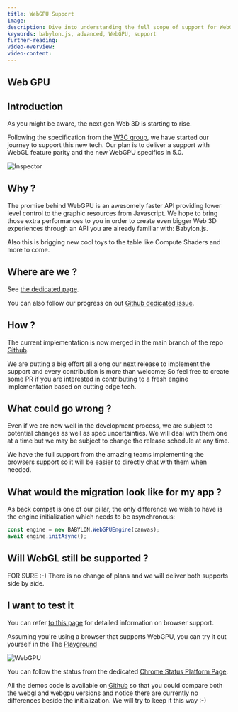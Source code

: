 ```yaml
---
title: WebGPU Support
image: 
description: Dive into understanding the full scope of support for WebGPU in Babylon.js.
keywords: babylon.js, advanced, WebGPU, support
further-reading:
video-overview:
video-content:
---
```


## Web GPU

## Introduction
As you might be aware, the next gen Web 3D is starting to rise.

Following the specification from the [W3C group](https://github.com/gpuweb/gpuweb), we have started our journey to support this new tech. Our plan is to deliver a support with WebGL feature parity and  the new WebGPU specifics in 5.0.

![Inspector](/img/features/extensions/WebGPU.png)

## Why ?
The promise behind WebGPU is an awesomely faster API providing lower level control to the graphic resources from Javascript. We hope to bring those extra performances to you in order to create even bigger Web 3D experiences through an API you are already familiar with: Babylon.js.

Also this is brigging new cool toys to the table like Compute Shaders and more to come.

## Where are we ?

See [the dedicated page](/features/advanced_topics/webGPU/webGPUStatus).

You can also follow our progress on out [Github dedicated issue](https://github.com/BabylonJS/Babylon.js/issues/6443).

## How ?
The current implementation is now merged in the main branch of the repo [Github](https://github.com/BabylonJS/Babylon.js).

We are putting a big effort all along our next release to implement the support and every contribution is more than welcome; So feel free to create some PR if you are interested in contributing to a fresh engine implementation based on cutting edge tech.

## What could go wrong ?
Even if we are now well in the development process, we are subject to potential changes as well as spec uncertainties. We will deal with them one at a time but we may be subject to change the release schedule at any time.

We have the full support from the amazing teams implementing the browsers support so it will be easier to directly chat with them when needed.

## What would the migration look like for my app ?
As back compat is one of our pillar, the only difference we wish to have is the engine initialization which needs to be asynchronous:

```javascript
const engine = new BABYLON.WebGPUEngine(canvas);
await engine.initAsync();
```

## Will WebGL still be supported ?
FOR SURE :-) There is no change of plans and we will deliver both supports side by side.

## I want to test it
You can refer [to this page](https://github.com/gpuweb/gpuweb/wiki/Implementation-Status) for detailed information on browser support.

Assuming you're using a browser that supports WebGPU, you can try it out yourself in the The [Playground](https://playground.babylonjs.com/) 

![WebGPU](/img/features/extensions/webGPUPlayground.jpg)

You can follow the status from the dedicated [Chrome Status Platform Page](https://www.chromestatus.com/feature/6213121689518080).

All the demos code is available on [Github](https://github.com/BabylonJS/Website/tree/master/build/Demos/WebGPU) so that you could compare both the webgl and webgpu versions and notice there are currently no differences beside the initialization. We will try to keep it this way :-)
